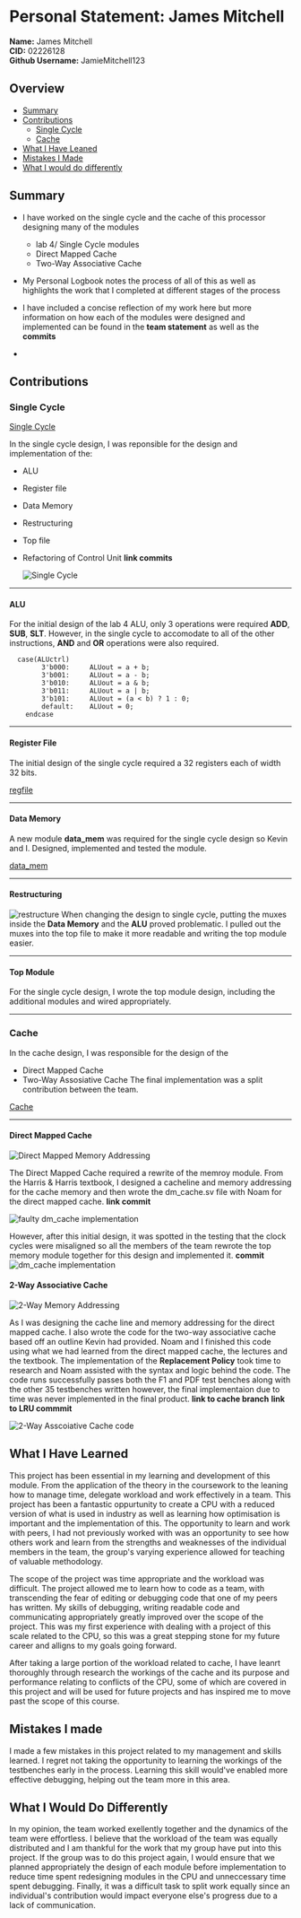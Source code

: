 # Personal Statement: James Mitchell 
**Name:** James Mitchell  
**CID:** 02226128   
**Github Username:** JamieMitchell123

## Overview 
- [Summary](#summary)
- [Contributions](#contributions)
  - [Single Cycle](#single-cycle)
  - [Cache](#cache)
- [What I Have Leaned](#what-i-have-learned)
- [Mistakes I Made](#mistakes-i-made)
- [What I would do differently](#what-i-would-do-differently)

## Summary 

- I have worked on the single cycle and the cache of this processor designing many of the modules
    - lab 4/ Single Cycle modules
    -  Direct Mapped Cache
    -  Two-Way Associative Cache
- My Personal Logbook notes the process of all of this as well as highlights the work that I completed at different stages of the process
- I have included a concise reflection of my work here but more information on how each of the modules were designed and implemented can be found in the **team statement** as well as the **commits**

- 
## Contributions
### Single Cycle 
[Single Cycle](/docs/team_statements_sections/single_cycle.md)


In the single cycle design, I was reponsible for the design and implementation of the:
- ALU
- Register file
- Data Memory
- Restructuring
- Top file
- Refactoring of Control Unit
  **link commits**

  
  ![Single Cycle](../../images/single_cycle.png)
  
---

#### ALU


For the initial design of the lab 4 ALU, only 3 operations were required **ADD**, **SUB**, **SLT**. However, in the single cycle to accomodate to all of the other instructions, **AND** and **OR** operations were also required.

```SV
  case(ALUctrl)
        3'b000:     ALUout = a + b;
        3'b001:     ALUout = a - b;
        3'b010:     ALUout = a & b;
        3'b011:     ALUout = a | b;
        3'b101:     ALUout = (a < b) ? 1 : 0;
        default:    ALUout = 0;   
    endcase
```
---

#### Register File

The initial design of the single cycle required a 32 registers each of width 32 bits. 

[regfile](../rtl/regfile.sv)

---

#### Data Memory

A new module **data_mem** was required for the single cycle design so Kevin and I. Designed, implemented and tested the module.


[data_mem](/rtl/data_mem.sv)

---

#### Restructuring
![restructure](../../images/muxes.png)
When changing the design to single cycle, putting the muxes inside the **Data Memory** and the **ALU** proved problematic. I pulled out the muxes into the top file to make it more readable and writing the top module easier.

---

#### Top Module 

For the single cycle design, I wrote the top module design, including the additional modules and wired appropriately.

--- 

### Cache
In the cache design, I was responsible for the design of the
- Direct Mapped Cache
- Two-Way Assosiative Cache
The final implementation was a split contribution between the team.


[Cache](docs/team_statement_sections/cache.md)
  
 ---
 
#### Direct Mapped Cache
![Direct Mapped Memory Addressing](../../images/set_image.png)

The Direct Mapped Cache required a rewrite of the memroy module. From the Harris & Harris textbook, I designed a cacheline and memory addressing for the cache memory and then wrote the dm_cache.sv file with Noam for the direct mapped cache. 
**link commit**

![faulty dm_cache implementation](../../images/schematic1.png)

However, after this initial design, it was spotted in the testing that the clock cycles were misaligned so all the members of the team rewrote the top memory module together for this design and implemented it.
**commit**
![dm_cache implementation](../../images/schematic3.png)


#### 2-Way Associative Cache
![2-Way Memory Addressing](../../images/cache.png)

As I was designing the cache line and memory addressing for the direct mapped cache. I also wrote the code for the two-way associative cache based off an outline Kevin had provided. Noam and I finished this code using what we had learned from the direct mapped cache, the lectures and the textbook. The implementation of the **Replacement Policy** took time to research and Noam assisted with the syntax and logic behind the code. The code runs successfully passes both the F1 and PDF test benches along with the other 35 testbenches written however, the final implementaion due to time was never implemented in the final product. 
**link to cache branch**
**link to LRU commmit**

![2-Way Asscoiative Cache code](../cache/cache.sv)

## What I Have Learned 
This project has been essential in my learning and development of this module. From the application of the theory in the coursework to the leaning how to manage time, delegate workload and work effectively in a team. This project has been a fantastic oppurtunity to create a CPU with a reduced version of what is used in industry as well as learning how optimisation is important and the implementation of this. The opportunity to learn and work with peers, I had not previously worked with was an opportunity to see how others work and learn from the strengths and weaknesses of the individual members in the team, the group's varying experience allowed for teaching of valuable methodology.

The scope of the project was time appropriate and the workload was difficult. The project allowed me to learn how to code as a team, with transcending the fear of editing or debugging code that one of my peers has written. My skills of debugging, writing readable code and communicating appropriately greatly improved over the scope of the project. This was my first experience with dealing with a project of this scale related to the CPU, so this was a great stepping stone for my future career and alligns to my goals going forward.

After taking a large portion of the workload related to cache, I have leanrt thoroughly through research the workings of the cache and its purpose and performance relating to conflicts of the CPU, some of which are covered in this project and will be used for future projects and has inspired me to move past the scope of this course.

## Mistakes I made 
I made a few mistakes in this project related to my management and skills learned. I regret not taking the opportunity to learning the workings of the testbenches early in the process. Learning this skill would've enabled more effective debugging, helping out the team more in this area.  

## What I Would Do Differently
In my opinion, the team worked exellently together and the dynamics of the team were effortless. I believe that the workload of the team was equally distributed and I am thankful for the work that my group have put into this project. If the group was to do this project again, I would ensure that we planned appropriately the design of each module before implementation to reduce time spent redesigning modules in the CPU and unneccessary time spent debugging. Finally, it was a difficult task to split work equally since an individual's contribution would impact everyone else's progress due to a lack of communication. 
